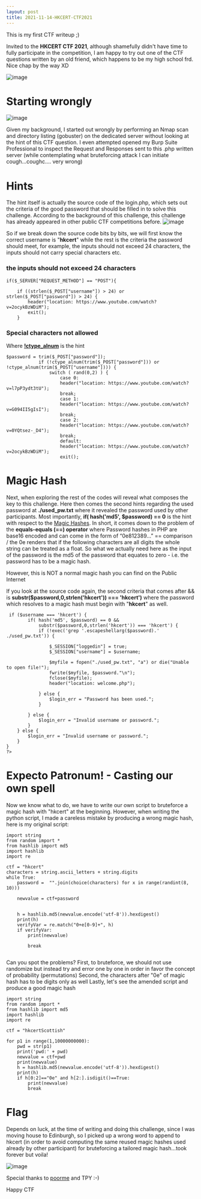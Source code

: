 ```yaml
---
layout: post
title: 2021-11-14-HKCERT-CTF2021
---
```


This is my first CTF writeup ;)

Invited to the **HKCERT CTF 2021**, although shamefully didn't have time to fully participate in the competition, I am happy to try out one of the CTF questions written by an old friend, which happens to be my high school frd. Nice chap by the way XD

![image](https://user-images.githubusercontent.com/94167587/141699878-49579dcd-dd73-44b1-8596-f664d2fe7e0d.png)



# Starting wrongly

![image](https://user-images.githubusercontent.com/94167587/141700134-cc95a816-959c-44fb-a775-fa301abf658b.png)


Given my background, I started out wrongly by performing an Nmap scan and directory listing (gobuster) on the dedicated server without looking at the hint of this CTF question. I even attempted opened my Burp Suite Professional to inspect the Request and Responses sent to this .php written server (while contemplating what bruteforcing attack I can initiate cough...coughc.... very wrong) 

# Hints

The hint itself is actually the source code of the login.php, which sets out the criteria of the good password that should be filled in to solve this challenge. According to the background of this challenge, this challenge has already appeared in other public CTF competitions before. 
![image](https://user-images.githubusercontent.com/94167587/141700302-1c35acb5-7ab3-444c-9e72-97b7a259b0f0.png)


So if we break down the source code bits by bits, we will first know the correct username is "**hkcert**" while the rest is the criteria the password should meet, for example, the inputs should not exceed 24 characters, the inputs should not carry special characters etc. 

### the inputs should not exceed 24 characters
```
if($_SERVER["REQUEST_METHOD"] == "POST"){

    if ((strlen($_POST["username"]) > 24) or strlen($_POST["password"]) > 24) {
        header("location: https://www.youtube.com/watch?v=2ocykBzWDiM");
        exit();
    }
```

### Special characters not allowed 
Where [**!ctype_alnum**](https://www.php.net/manual/en/function.ctype-alnum.php) is the hint 
```
$password = trim($_POST["password"]);
            if (!ctype_alnum(trim($_POST["password"])) or !ctype_alnum(trim($_POST["username"]))) {
                switch ( rand(0,2) ) {
                    case 0:
                    header("location: https://www.youtube.com/watch?v=l7pP3ydt3tU");
                    break;
                    case 1:
                    header("location: https://www.youtube.com/watch?v=G094II5gIsI");
                    break;
                    case 2:
                    header("location: https://www.youtube.com/watch?v=0YQtsez-_D4");
                    break;
                    default:
                    header("location: https://www.youtube.com/watch?v=2ocykBzWDiM");
                    exit();
```
# Magic Hash
Next, when exploring the rest of the codes will reveal what composes the key to this challenge.
Here then comes the second hints regarding the used password at **./used_pw.txt** where it revealed the password used by other participants. 
Most importantly,  **if( hash('md5', $password) == 0** is the hint with respect to the [Magic Hashes](https://www.whitehatsec.com/blog/magic-hashes/). In short, it comes down to the problem of the **equals-equals (==) operator** where Password hashes in PHP are base16 encoded and can come in the form of “0e812389…”  == comparison / the 0e renders that if the following characters are all digits the whole string can be treated as a float. So what we actually need here as the input of the password is the md5 of the password that equates to zero - i.e. the password has to be a magic hash.

However, this is NOT a normal magic hash you can find on the Public Internet

If you look at the source code again, the second criteria that comes after && is **substr($password,0,strlen('hkcert')) === 'hkcert')** where the password which resolves to a magic hash must begin with "**hkcert**" as well.
```
 if ($username === 'hkcert') {
        if( hash('md5', $password) == 0 &&
            substr($password,0,strlen('hkcert')) === 'hkcert') {
            if (!exec('grep '.escapeshellarg($password).' ./used_pw.txt')) {

                $_SESSION["loggedin"] = true;
                $_SESSION["username"] = $username;

                $myfile = fopen("./used_pw.txt", "a") or die("Unable to open file!");
                fwrite($myfile, $password."\n");
                fclose($myfile);
                header("location: welcome.php");

            } else {
                $login_err = "Password has been used.";
            }

        } else {
            $login_err = "Invalid username or password.";
        }
    } else {
        $login_err = "Invalid username or password.";
    }
}
?>
```
# Expecto Patronum! - Casting our own spell
Now we know what to do, we have to write our own script to bruteforce a magic hash with "hkcert" at the beginning. 
However, when writing the python script, I made a careless mistake by producing a wrong magic hash, here is my original script:

```
import string
from random import *
from hashlib import md5
import hashlib
import re

ctf = "hkcert"
characters = string.ascii_letters + string.digits
while True:
    password =  "".join(choice(characters) for x in range(randint(8, 10)))

    newvalue = ctf+password

 
    h = hashlib.md5(newvalue.encode('utf-8')).hexdigest()
    print(h)
    verifyVar = re.match("0+e[0-9]+", h)
    if verifyVar:
        print(newvalue)
    
        break
            
```
Can you spot the problems? 
First, to bruteforce, we should not use randomize but instead try and error one by one in order in favor the concept of probability (permutations)
Second, the characters after "0e" of  magic hash has to be digits only as well
Lastly, let's see the amended script and produce a good magic hash


```
import string
from random import *
from hashlib import md5
import hashlib
import re

ctf = "hkcertScottish"

for p1 in range(1,10000000000):
    pwd = str(p1)
    print('pwd:' + pwd)
    newvalue = ctf+pwd
    print(newvalue)
    h = hashlib.md5(newvalue.encode('utf-8')).hexdigest()
    print(h)
    if h[0:2]=="0e" and h[2:].isdigit()==True:
        print(newvalue)    
        break
```

# Flag
Depends on luck, at the time of writing and doing this challenge, since I was moving house to Edinburgh, so I picked up a wrong word to append to hkcert (in order to avoid computing the same reused magic hashes used already by other participant) for bruteforcing a tailored magic hash...took forever but voila!

![image](https://user-images.githubusercontent.com/94167587/141701265-18a10f2a-cc70-4313-b804-c872d267cdbc.png)

Special thanks to [poorme](https://github.com/poormemememe/poorme.github.io/blob/main/myfirstwriteup.md) and TPY :-) 

Happy CTF 
